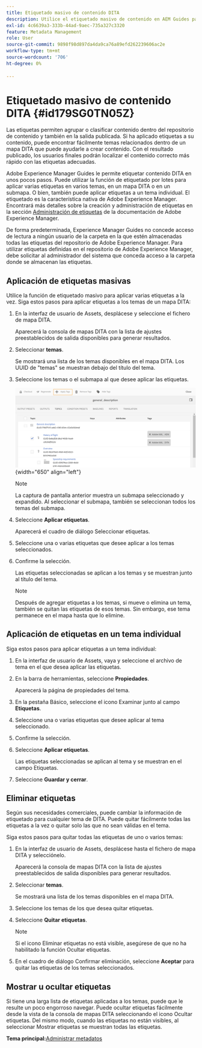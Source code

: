 ```yaml
---
title: Etiquetado masivo de contenido DITA
description: Utilice el etiquetado masivo de contenido en AEM Guides para mejorar la capacidad de detección de contenido DITA. Obtenga información sobre cómo aplicar, quitar, mostrar u ocultar etiquetas masivas en un solo tema o en varios.
exl-id: 4c6639a3-333b-44ad-9aec-735a327c3320
feature: Metadata Management
role: User
source-git-commit: 9898f98d897da4da9ca76a89efd262239606ac2e
workflow-type: tm+mt
source-wordcount: '706'
ht-degree: 0%

---
```


# Etiquetado masivo de contenido DITA {#id179SG0TN05Z}

Las etiquetas permiten agrupar o clasificar contenido dentro del repositorio de contenido y también en la salida publicada. Si ha aplicado etiquetas a su contenido, puede encontrar fácilmente temas relacionados dentro de un mapa DITA que puede ayudarle a crear contenido. Con el resultado publicado, los usuarios finales podrán localizar el contenido correcto más rápido con las etiquetas adecuadas.

Adobe Experience Manager Guides le permite etiquetar contenido DITA en unos pocos pasos. Puede utilizar la función de etiquetado por lotes para aplicar varias etiquetas en varios temas, en un mapa DITA o en un submapa. O bien, también puede aplicar etiquetas a un tema individual. El etiquetado es la característica nativa de Adobe Experience Manager. Encontrará más detalles sobre la creación y administración de etiquetas en la sección [Administración de etiquetas](https://experienceleague.adobe.com/docs/experience-manager-cloud-service/sites/authoring/features/tags.html?lang=es) de la documentación de Adobe Experience Manager.

De forma predeterminada, Experience Manager Guides no concede acceso de lectura a ningún usuario de la carpeta en la que estén almacenadas todas las etiquetas del repositorio de Adobe Experience Manager. Para utilizar etiquetas definidas en el repositorio de Adobe Experience Manager, debe solicitar al administrador del sistema que conceda acceso a la carpeta donde se almacenan las etiquetas.

## Aplicación de etiquetas masivas

Utilice la función de etiquetado masivo para aplicar varias etiquetas a la vez. Siga estos pasos para aplicar etiquetas a los temas de un mapa DITA:

1. En la interfaz de usuario de Assets, desplácese y seleccione el fichero de mapa DITA.

   Aparecerá la consola de mapas DITA con la lista de ajustes preestablecidos de salida disponibles para generar resultados.

1. Seleccionar **temas**.

   Se mostrará una lista de los temas disponibles en el mapa DITA. Los UUID de &quot;temas&quot; se muestran debajo del título del tema.

1. Seleccione los temas o el submapa al que desee aplicar las etiquetas.

   ![](images/apply-tags-uuid.png){width="650" align="left"}


   >[!NOTE]
   >
   > La captura de pantalla anterior muestra un submapa seleccionado y expandido. Al seleccionar el submapa, también se seleccionan todos los temas del submapa.

1. Seleccione **Aplicar etiquetas**.

   Aparecerá el cuadro de diálogo Seleccionar etiquetas.

1. Seleccione una o varias etiquetas que desee aplicar a los temas seleccionados.

1. Confirme la selección.

   Las etiquetas seleccionadas se aplican a los temas y se muestran junto al título del tema.

   >[!NOTE]
   >
   > Después de agregar etiquetas a los temas, si mueve o elimina un tema, también se quitan las etiquetas de esos temas. Sin embargo, ese tema permanece en el mapa hasta que lo elimine.


## Aplicación de etiquetas en un tema individual

Siga estos pasos para aplicar etiquetas a un tema individual:

1. En la interfaz de usuario de Assets, vaya y seleccione el archivo de tema en el que desea aplicar las etiquetas.

1. En la barra de herramientas, seleccione **Propiedades**.

   Aparecerá la página de propiedades del tema.

1. En la pestaña Básico, seleccione el icono Examinar junto al campo **Etiquetas**.

1. Seleccione una o varias etiquetas que desee aplicar al tema seleccionado.

1. Confirme la selección.

1. Seleccione **Aplicar etiquetas**.

   Las etiquetas seleccionadas se aplican al tema y se muestran en el campo Etiquetas.

1. Seleccione **Guardar y cerrar**.


## Eliminar etiquetas

Según sus necesidades comerciales, puede cambiar la información de etiquetado para cualquier tema de DITA. Puede quitar fácilmente todas las etiquetas a la vez o quitar solo las que no sean válidas en el tema.

Siga estos pasos para quitar todas las etiquetas de uno o varios temas:

1. En la interfaz de usuario de Assets, desplácese hasta el fichero de mapa DITA y selecciónelo.

   Aparecerá la consola de mapas DITA con la lista de ajustes preestablecidos de salida disponibles para generar resultados.

1. Seleccionar **temas**.

   Se mostrará una lista de los temas disponibles en el mapa DITA.

1. Seleccione los temas de los que desea quitar etiquetas.

1. Seleccione **Quitar etiquetas**.

   >[!NOTE]
   >
   > Si el icono Eliminar etiquetas no está visible, asegúrese de que no ha habilitado la función Ocultar etiquetas.

1. En el cuadro de diálogo Confirmar eliminación, seleccione **Aceptar** para quitar las etiquetas de los temas seleccionados.


## Mostrar u ocultar etiquetas

Si tiene una larga lista de etiquetas aplicadas a los temas, puede que le resulte un poco engorroso navegar. Puede ocultar etiquetas fácilmente desde la vista de la consola de mapas DITA seleccionando el icono Ocultar etiquetas. Del mismo modo, cuando las etiquetas no están visibles, al seleccionar Mostrar etiquetas se muestran todas las etiquetas.

**Tema principal:**&#x200B;[&#x200B; Administrar metadatos](manage-metadata.md)
